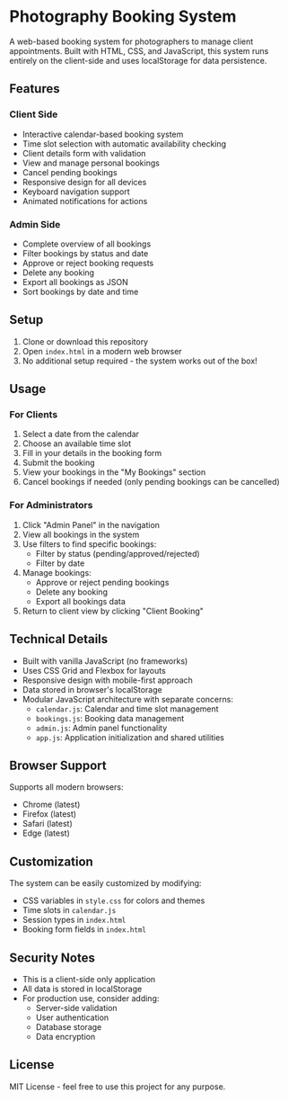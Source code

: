 # Photography Booking System

A web-based booking system for photographers to manage client appointments. Built with HTML, CSS, and JavaScript, this system runs entirely on the client-side and uses localStorage for data persistence.

## Features

### Client Side
- Interactive calendar-based booking system
- Time slot selection with automatic availability checking
- Client details form with validation
- View and manage personal bookings
- Cancel pending bookings
- Responsive design for all devices
- Keyboard navigation support
- Animated notifications for actions

### Admin Side
- Complete overview of all bookings
- Filter bookings by status and date
- Approve or reject booking requests
- Delete any booking
- Export all bookings as JSON
- Sort bookings by date and time

## Setup

1. Clone or download this repository
2. Open `index.html` in a modern web browser
3. No additional setup required - the system works out of the box!

## Usage

### For Clients
1. Select a date from the calendar
2. Choose an available time slot
3. Fill in your details in the booking form
4. Submit the booking
5. View your bookings in the "My Bookings" section
6. Cancel bookings if needed (only pending bookings can be cancelled)

### For Administrators
1. Click "Admin Panel" in the navigation
2. View all bookings in the system
3. Use filters to find specific bookings:
   - Filter by status (pending/approved/rejected)
   - Filter by date
4. Manage bookings:
   - Approve or reject pending bookings
   - Delete any booking
   - Export all bookings data
5. Return to client view by clicking "Client Booking"

## Technical Details

- Built with vanilla JavaScript (no frameworks)
- Uses CSS Grid and Flexbox for layouts
- Responsive design with mobile-first approach
- Data stored in browser's localStorage
- Modular JavaScript architecture with separate concerns:
  - `calendar.js`: Calendar and time slot management
  - `bookings.js`: Booking data management
  - `admin.js`: Admin panel functionality
  - `app.js`: Application initialization and shared utilities

## Browser Support

Supports all modern browsers:
- Chrome (latest)
- Firefox (latest)
- Safari (latest)
- Edge (latest)

## Customization

The system can be easily customized by modifying:
- CSS variables in `style.css` for colors and themes
- Time slots in `calendar.js`
- Session types in `index.html`
- Booking form fields in `index.html`

## Security Notes

- This is a client-side only application
- All data is stored in localStorage
- For production use, consider adding:
  - Server-side validation
  - User authentication
  - Database storage
  - Data encryption

## License

MIT License - feel free to use this project for any purpose. 